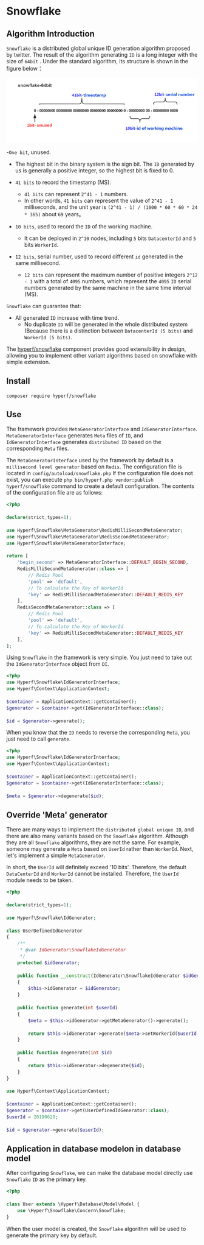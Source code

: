 # Snowflake

## Algorithm Introduction

`Snowflake` is a distributed global unique ID generation algorithm proposed by twitter. The result of the algorithm generating `ID` is a long integer with the size of `64bit` . Under the standard algorithm, its structure is shown in the figure below：

![snowflake](imgs/snowflake.jpeg)

-`One bit`, unused.
  - The highest bit in the binary system is the sign bit. The `ID` generated by us is generally a positive integer, so the highest bit is fixed to 0.
  
- `41 bits` to record the timestamp (MS).
  - `41 bits` can represent `2^41 - 1` numbers.
  - In other words, `41 bits` can represent the value of `2^41 - 1` milliseconds, and the unit year is `(2^41 - 1) / (1000 * 60 * 60 * 24 * 365)` about `69` years。
  
- `10 bits`, used to record the `ID` of the working machine.
  - It can be deployed in `2^10` nodes, including `5` bits `DatacenterId` and `5` bits `WorkerId`.
  
- `12 bits`, serial number, used to record different `id` generated in the same millisecond.
  - `12 bits` can represent the maximum number of positive integers `2^12 - 1` with a total of `4095` numbers, which represent the `4095` `ID` serial numbers generated by the same machine in the same time interval (MS).

`Snowflake` can guarantee that:

 - All generated `ID` increase with time trend.
   - No duplicate `ID` will be generated in the whole distributed system (Because there is a distinction between `DatacenterId (5 bits)` and `WorkerId (5 bits)`.
 
The [hyperf/snowflake](https://github.com/hyperf/snowflake) component provides good extensibility in design, allowing you to implement other variant algorithms based on snowflake with simple extension.

## Install

```
composer require hyperf/snowflake
```

## Use

The framework provides `MetaGeneratorInterface` and `IdGeneratorInterface`. `MetaGeneratorInterface` generates `Meta` files of `ID`, and `IdGeneratorInterface` generates `distributed ID` based on the corresponding `Meta` files.

The `MetaGeneratorInterface` used by the framework by default is a `millisecond level generator` based on `Redis`.
The configuration file is located in `config/autoload/snowflake.php` If the configuration file does not exist, you can execute `php bin/hyperf.php vendor:publish hyperf/snowflake` command to create a default configuration. The contents of the configuration file are as follows:

```php
<?php

declare(strict_types=1);

use Hyperf\Snowflake\MetaGenerator\RedisMilliSecondMetaGenerator;
use Hyperf\Snowflake\MetaGenerator\RedisSecondMetaGenerator;
use Hyperf\Snowflake\MetaGeneratorInterface;

return [
    'begin_second' => MetaGeneratorInterface::DEFAULT_BEGIN_SECOND,
    RedisMilliSecondMetaGenerator::class => [
        // Redis Pool
        'pool' => 'default',
        // To calculate the Key of WorkerId
        'key' => RedisMilliSecondMetaGenerator::DEFAULT_REDIS_KEY
    ],
    RedisSecondMetaGenerator::class => [
        // Redis Pool
        'pool' => 'default',
        // To calculate the Key of WorkerId
        'key' => RedisMilliSecondMetaGenerator::DEFAULT_REDIS_KEY
    ],
];

```

Using  `Snowflake` in the framework is very simple. You just need to take out the `IdGeneratorInterface` object from `DI`.

```php
<?php
use Hyperf\Snowflake\IdGeneratorInterface;
use Hyperf\Context\ApplicationContext;

$container = ApplicationContext::getContainer();
$generator = $container->get(IdGeneratorInterface::class);

$id = $generator->generate();
```

When you know that the `ID` needs to reverse the corresponding `Meta`, you just need to call `generate`.

```php
<?php
use Hyperf\Snowflake\IdGeneratorInterface;
use Hyperf\Context\ApplicationContext;

$container = ApplicationContext::getContainer();
$generator = $container->get(IdGeneratorInterface::class);

$meta = $generator->degenerate($id);
```

## Override 'Meta' generator


There are many ways to implement the `distributed global unique ID`, and there are also many variants based on the `Snowflake` algorithm. Although they are all `Snowflake` algorithms, they are not the same. For example, someone may generate a `Meta` based on `UserId` rather than `WorkerId`. Next, let's implement a simple `MetaGenerator`.

In short, the `UserId` will definitely exceed '10 bits'. Therefore, the default `DataCenterId` and `WorkerId` cannot be installed. Therefore, the `UserId` module needs to be taken.


```php
<?php

declare(strict_types=1);

use Hyperf\Snowflake\IdGenerator;

class UserDefinedIdGenerator
{
    /**
     * @var IdGenerator\SnowflakeIdGenerator
     */
    protected $idGenerator;

    public function __construct(IdGenerator\SnowflakeIdGenerator $idGenerator)
    {
        $this->idGenerator = $idGenerator;
    }

    public function generate(int $userId)
    {
        $meta = $this->idGenerator->getMetaGenerator()->generate();

        return $this->idGenerator->generate($meta->setWorkerId($userId % 31));
    }

    public function degenerate(int $id)
    {
        return $this->idGenerator->degenerate($id);
    }
}

use Hyperf\Context\ApplicationContext;

$container = ApplicationContext::getContainer();
$generator = $container->get(UserDefinedIdGenerator::class);
$userId = 20190620;

$id = $generator->generate($userId);

```

## Application in database modelon in database model

After configuring `Snowflake`, we can make the database model directly use `Snowflake` `ID` as the primary key.

```php
<?php

class User extends \Hyperf\Database\Model\Model {
    use \Hyperf\Snowflake\Concern\Snowflake;
}
```

When the user model is created, the `Snowflake` algorithm will be used to generate the primary key by default.
